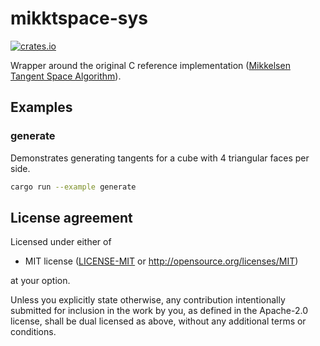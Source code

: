 # mikktspace-sys

[![crates.io](https://img.shields.io/crates/v/mikktspace-sys.svg)](https://crates.io/crates/mikktspace-sys)

Wrapper around the original C reference implementation ([Mikkelsen Tangent Space Algorithm](https://en.blender.org/index.php/Dev:Shading/Tangent_Space_Normal_Maps)).

## Examples

### generate

Demonstrates generating tangents for a cube with 4 triangular faces per side.

```sh
cargo run --example generate
```

## License agreement

Licensed under either of

 * MIT license
   ([LICENSE-MIT](LICENSE-MIT) or http://opensource.org/licenses/MIT)

at your option.

Unless you explicitly state otherwise, any contribution intentionally submitted
for inclusion in the work by you, as defined in the Apache-2.0 license, shall be
dual licensed as above, without any additional terms or conditions.
